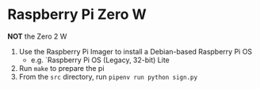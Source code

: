 Raspberry Pi Zero W
===================

**NOT** the Zero 2 W

1. Use the Raspberry Pi Imager to install a Debian-based Raspberry Pi OS
	* e.g. `Raspberry Pi OS (Legacy, 32-bit) Lite
2. Run `make` to prepare the pi
3. From the `src` directory, run `pipenv run python sign.py`

